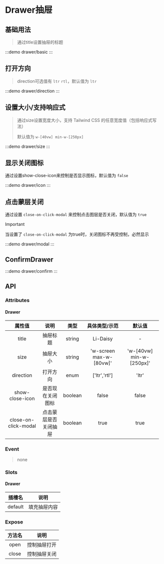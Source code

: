 # Drawer抽屉

## 基础用法
> 通过title设置抽屉的标题

:::demo drawer/basic
:::

## 打开方向 
>  direction可选值有 `ltr` `rtl`，默认值为 `ltr`

:::demo drawer/direction
:::

## 设置大小/支持响应式
> 通过size设置宽度大小，支持 Tailwind CSS 的任意宽度值（包括响应式写法）
> >
> 默认值为 `w-[40vw] min-w-[250px]` 


:::demo drawer/size
:::

## 显示关闭图标

通过设置show-close-icon来控制是否显示图标，默认值为 `false`

:::demo drawer/icon
:::


## 点击蒙层关闭

通过设置 `close-on-click-modal` 来控制点击图层是否关闭，默认值为 `true`


> [!IMPORTANT]
> 当设置了 `close-on-click-modal` 为true时，关闭图标不再受控制，必然显示

:::demo drawer/modal
:::


## ConfirmDrawer
:::demo drawer/confirm
:::


## API

### Attributes

#### Drawer

|        属性值        |         说明         |  类型   |      具体类型/示范      |          默认值          |
| :------------------: | :------------------: | :-----: | :---------------------: | :----------------------: |
|        title         |       抽屉标题       | string  |        Li-Daisy         |            -             |
|         size         |       抽屉大小       | string  | 'w-screen max-w-[80vw]' | 'w-[40vw] min-w-[250px]' |
|      direction       |       打开方向       |  enum   |      ['ltr','rtl']      |          'ltr'           |
|   show-close-icon    |   是否现在关闭图标   | boolean |          false          |          false           |
| close-on-click-modal | 点击蒙层是否关闭抽屉 | boolean |          true           |           true           |

### Event

> none

### Slots

#### Drawer

| 插槽名  |     说明     |
| :-----: | :----------: |
| default | 填充抽屉内容 |

### Expose
| 方法名 |     说明     |
| :----: | :----------: |
|  open  | 控制抽屉打开 |
| close  | 控制抽屉关闭 |